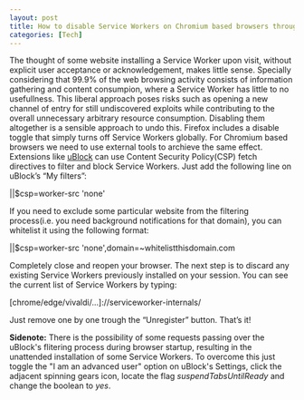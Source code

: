 ```yaml
---
layout: post
title: How to disable Service Workers on Chromium based browsers through uBlock
categories: [Tech]
---
```


The thought of some website installing a Service Worker upon visit, without explicit user acceptance or acknowledgement, makes little sense. Specially considering that 99.9% of the web browsing activity consists of information gathering and content consumpion, where a Service Worker has little to no usefullness. This liberal approach poses risks such as opening a new channel of entry for still undiscovered exploits while contributing to the overall unnecessary arbitrary resource consumption. Disabling them altogether is a sensible approach to undo this. 
Firefox includes a disable toggle that simply turns off Service Workers globally. For Chromium based browsers we need to use external tools to archieve the same effect. Extensions like <a href="https://github.com/gorhill/uBlock">uBlock</a> can use Content Security Policy(CSP) fetch directives to filter and block Service Workers. 
Just add the following line on uBlock’s “My filters”:
<p class="message">||$csp=worker-src 'none'</p>
If you need to exclude some particular website from the filtering process(i.e. you need background notifications for that domain), you can whitelist it using the following format:
<p class="message">||$csp=worker-src 'none',domain=~whitelistthisdomain.com</p>
Completely close and reopen your browser. The next step is to discard any existing Service Workers previously installed on your session. You can see the current list of Service Workers by typing:
<p class="message">[chrome/edge/vivaldi/...]://serviceworker-internals/</p>
Just remove one by one trough the “Unregister” button. 
That’s it!

<b>Sidenote:</b> There is the possibility of some requests passing over the uBlock's flitering process during browser startup, resulting in the unattended installation of some Service Workers. To overcome this just toggle the "I am an advanced user" option on uBlock's Settings, click the adjacent spinning gears icon, locate the flag <i>suspendTabsUntilReady</i> and change the boolean to <i>yes</i>.
